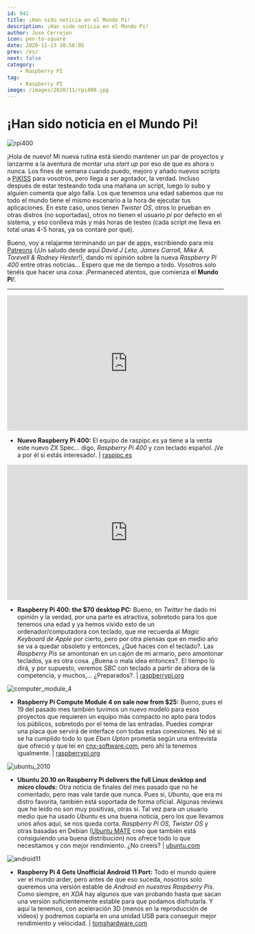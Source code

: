 ```yaml
---
id: 941
title: ¡Han sido noticia en el Mundo Pi!
description: ¡Han sido noticia en el Mundo Pi!
author: Jose Cerrejon
icon: pen-to-square
date: 2020-11-23 10:58:05
prev: /es/
next: false
category:
    - Raspberry PI
tag:
    - Raspberry PI
image: /images/2020/11/rpi400.jpg
---
```


# ¡Han sido noticia en el Mundo Pi!

![rpi400](/images/2020/11/rpi400.jpg)

¡Hola de nuevo! Mi nueva rutina está siendo mantener un par de proyectos y lanzarme a la aventura de montar una _start up_ por eso de que es ahora o nunca. Los fines de semana cuando puedo, mejoro y añado nuevos scripts a [PiKISS](https://github.com/jmcerrejon/PiKISS) para vosotros, pero llega a ser agotador, la verdad. Incluso después de estar testeando toda una mañana un script, luego lo subo y alguien comenta que algo falla. Los que tenemos una edad sabemos que no todo el mundo tiene el mismo escenario a la hora de ejecutar tus aplicaciones. En este caso, unos tienen _Twister OS_, otros lo prueban en otras distros (no soportadas), otros no tienen el usuario _pi_ por defecto en el sistema, y eso conlleva más y más horas de testeo (cada script me lleva en total unas 4-5 horas, ya os contaré por qué).

Bueno, voy a relajarme terminando un par de apps, escribiendo para mis [Patreons](https://www.patreon.com/cerrejon?fan_landing=true) (¡Un saludo desde aquí _David J Leto, James Carroll, Mike A. Torevell & Rodney Hester_!), dando mi opinión sobre la nueva _Raspberry Pi 400_ entre otras noticias... Espero que me de tiempo a todo. Vosotros solo tenéis que hacer una cosa: ¡Permaneced atentos, que comienza el **Mundo Pi**!.

---

<iframe width="560" height="315" src="https://www.youtube.com/embed/xt-QVoZ682o" frameborder="0" allow="accelerometer; autoplay; clipboard-write; encrypted-media; gyroscope; picture-in-picture" allowfullscreen></iframe>

-   **Nuevo Raspberry Pi 400:** El equipo de raspipc.es ya tiene a la venta este nuevo ZX Spec... digo, _Raspberry Pi 400_ y con teclado español. ¡Ve a por él si estás interesado!. | [raspipc.es](https://www.raspipc.es/blog/nuevo-raspberry-pi-400/)

<iframe width="560" height="315" src="https://www.youtube.com/embed/ZSvHJ97d8n8" frameborder="0" allow="accelerometer; autoplay; clipboard-write; encrypted-media; gyroscope; picture-in-picture" allowfullscreen></iframe>

-   **Raspberry Pi 400: the $70 desktop PC:** Bueno, en _Twitter_ he dado mi opinión y la verdad, por una parte es atractiva, sobretodo para los que tenemos una edad y ya hemos vivido esto de un ordenador/computadora con teclado, que me recuerda al _Magic Keyboard de Apple_ por cierto, pero por otra piensas que en medio año se va a quedar obsoleto y entonces, ¿Qué haces con el teclado?. Las _Raspberry Pis_ se amontonan en un cajón de mi armario, pero amontonar teclados, ya es otra cosa. ¿Buena o mala idea entonces?. El tiempo lo dirá, y por supuesto, veremos _SBC_ con teclado a partir de ahora de la competencia, y muchos,... ¿Preparados?. | [raspberrypi.org](https://www.raspberrypi.org/blog/raspberry-pi-400-the-70-desktop-pc/)

![computer_module_4](/images/2020/11/computer_module_4.jpg)

-   **Raspberry Pi Compute Module 4 on sale now from $25:** Bueno, pues el 19 del pasado mes también tuvimos un nuevo modelo para esos proyectos que requieren un equipo más compacto no apto para todos los públicos, sobretodo por el tema de las entradas. Puedes comprar una placa que servirá de interface con todas estas conexiones. No sé si se ha cumplido todo lo que _Eben Upton_ prometía según una entrevista que ofreció y que leí en [cnx-software.com](https://www.cnx-software.com/2020/07/17/raspberry-pi-compute-module-4-coming-next-year-with-pcie-nvme-support/), pero ahí la tenemos igualmente. | [raspberrypi.org](https://www.raspberrypi.org/blog/raspberry-pi-compute-module-4/)

![ubuntu_2010](/images/2020/11/ubuntu_2010.png)

-   **Ubuntu 20.10 on Raspberry Pi delivers the full Linux desktop and micro clouds:** Otra noticia de finales del mes pasado que no he comentado, pero mas vale tarde que nunca. Pues si, _Ubuntu_, que era mi distro favorita, también está soportada de forma oficial. Algunas reviews que he leído no son muy positivas, otras sí. Tal vez para un usuario medio que ha usado _Ubuntu_ es una buena noticia, pero los que llevamos unos años aquí, se nos queda corta. _Raspberry Pi OS, Twister OS_ y otras basadas en Debian ([Ubuntu MATE](https://ubuntu-mate.org/ports/raspberry-pi/) creo que también está consiguiendo una buena distribución) nos ofrece todo lo que necesitamos y con mejor rendimiento. ¿No creeís? | [ubuntu.com](https://ubuntu.com/blog/ubuntu-20-10-on-raspberry-pi-delivers-the-full-linux-desktop-and-micro-clouds)

![android11](/images/2020/11/android11.png)

-   **Raspberry Pi 4 Gets Unofficial Android 11 Port:** Todo el mundo quiere ver el mundo arder, pero antes de que eso suceda, nosotros solo queremos una versión estable de _Android en nuestras Raspberry Pis_. Como siempre, en _XDA_ hay algunos que van probando hasta que sacan una versión suficientemente estable para que podamos disfrutarla. Y aquí la tenemos, con aceleración 3D (menos en la reproducción de vídeos) y podremos copiarla en una unidad USB para conseguir mejor rendimiento y velocidad. | [tomshardware.com](https://www.tomshardware.com/news/android-11-raspberry-pi-4-port)

